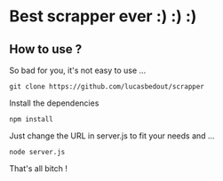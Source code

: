 # Best scrapper ever :) :) :) 

## How to use ?

So bad for you, it's not easy to use ...
  
  `git clone https://github.com/lucasbedout/scrapper`

Install the dependencies 

  `npm install`
  
Just change the URL in server.js to fit your needs and ...

  `node server.js`
  
That's all bitch !
  
